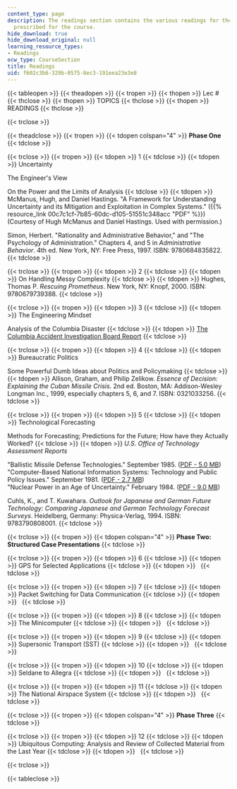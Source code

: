 ```yaml
---
content_type: page
description: The readings section contains the various readings for the lecture topics
  prescribed for the course.
hide_download: true
hide_download_original: null
learning_resource_types:
- Readings
ocw_type: CourseSection
title: Readings
uid: f602c3b6-329b-0575-8ec3-191eea23e3e8
---
```


{{< tableopen >}}
{{< theadopen >}}
{{< tropen >}}
{{< thopen >}}
Lec #
{{< thclose >}}
{{< thopen >}}
TOPICS
{{< thclose >}}
{{< thopen >}}
READINGS
{{< thclose >}}

{{< trclose >}}

{{< theadclose >}}
{{< tropen >}}
{{< tdopen colspan="4" >}}
**Phase One**
{{< tdclose >}}

{{< trclose >}}
{{< tropen >}}
{{< tdopen >}}
1
{{< tdclose >}}
{{< tdopen >}}
Uncertainty  
  
The Engineer's View  
  
On the Power and the Limits of Analysis
{{< tdclose >}}
{{< tdopen >}}
McManus, Hugh, and Daniel Hastings. "A Framework for Understanding Uncertainty and its Mitigation and Exploitation in Complex Systems." ({{% resource_link 00c7c1cf-7b85-60dc-d105-51551c348acc "PDF" %}}) (Courtesy of Hugh McManus and Daniel Hastings. Used with permission.)  
  
Simon, Herbert. "Rationality and Administrative Behavior," and "The Psychology of Administration." Chapters 4, and 5 in _Administrative Behavior_. 4th ed. New York, NY: Free Press, 1997. ISBN: 9780684835822.
{{< tdclose >}}

{{< trclose >}}
{{< tropen >}}
{{< tdopen >}}
2
{{< tdclose >}}
{{< tdopen >}}
On Handling Messy Complexity
{{< tdclose >}}
{{< tdopen >}}
Hughes, Thomas P. _Rescuing Prometheus_. New York, NY: Knopf, 2000. ISBN: 9780679739388.
{{< tdclose >}}

{{< trclose >}}
{{< tropen >}}
{{< tdopen >}}
3
{{< tdclose >}}
{{< tdopen >}}
The Engineering Mindset  
  
Analysis of the Columbia Disaster
{{< tdclose >}}
{{< tdopen >}}
[The Columbia Accident Investigation Board Report](http://www.nasa.gov/columbia/home/CAIB_Vol1.html)
{{< tdclose >}}

{{< trclose >}}
{{< tropen >}}
{{< tdopen >}}
4
{{< tdclose >}}
{{< tdopen >}}
Bureaucratic Politics  
  
Some Powerful Dumb Ideas about Politics and Policymaking
{{< tdclose >}}
{{< tdopen >}}
Allison, Graham, and Philip Zelikow. _Essence of Decision: Explaining the Cuban Missile Crisis_. 2nd ed. Boston, MA: Addison-Wesley Longman Inc., 1999, especially chapters 5, 6, and 7. ISBN: 0321033256.
{{< tdclose >}}

{{< trclose >}}
{{< tropen >}}
{{< tdopen >}}
5
{{< tdclose >}}
{{< tdopen >}}
Technological Forecasting  
  
Methods for Forecasting; Predictions for the Future; How have they Actually Worked?
{{< tdclose >}}
{{< tdopen >}}
_U.S. Office of Technology Assessment Reports_  
  
"Ballistic Missile Defense Technologies." September 1985. ([PDF - 5.0 MB](http://govinfo.library.unt.edu/ota/Ota_4/DATA/1985/8504.PDF))  
"Computer-Based National Information Systems: Technology and Public Policy Issues." September 1981. ([PDF - 2.7 MB](http://govinfo.library.unt.edu/ota/Ota_5/DATA/1981/8109.PDF))  
"Nuclear Power in an Age of Uncertainty." February 1984. ([PDF - 9.0 MB](http://govinfo.library.unt.edu/ota/Ota_4/DATA/1984/8421.PDF))  
  
Cuhls, K., and T. Kuwahara. _Outlook for Japanese and German Future Technology: Comparing Japanese and German Technology Forecast Surveys_. Heidelberg, Germany: Physica-Verlag, 1994. ISBN: 9783790808001.
{{< tdclose >}}

{{< trclose >}}
{{< tropen >}}
{{< tdopen colspan="4" >}}
**Phase Two: Structured Case Presentations**
{{< tdclose >}}

{{< trclose >}}
{{< tropen >}}
{{< tdopen >}}
6
{{< tdclose >}}
{{< tdopen >}}
GPS for Selected Applications
{{< tdclose >}}
{{< tdopen >}}
 
{{< tdclose >}}

{{< trclose >}}
{{< tropen >}}
{{< tdopen >}}
7
{{< tdclose >}}
{{< tdopen >}}
Packet Switching for Data Communication
{{< tdclose >}}
{{< tdopen >}}
 
{{< tdclose >}}

{{< trclose >}}
{{< tropen >}}
{{< tdopen >}}
8
{{< tdclose >}}
{{< tdopen >}}
The Minicomputer
{{< tdclose >}}
{{< tdopen >}}
 
{{< tdclose >}}

{{< trclose >}}
{{< tropen >}}
{{< tdopen >}}
9
{{< tdclose >}}
{{< tdopen >}}
Supersonic Transport (SST)
{{< tdclose >}}
{{< tdopen >}}
 
{{< tdclose >}}

{{< trclose >}}
{{< tropen >}}
{{< tdopen >}}
10
{{< tdclose >}}
{{< tdopen >}}
Seldane to Allegra
{{< tdclose >}}
{{< tdopen >}}
 
{{< tdclose >}}

{{< trclose >}}
{{< tropen >}}
{{< tdopen >}}
11
{{< tdclose >}}
{{< tdopen >}}
The National Airspace System
{{< tdclose >}}
{{< tdopen >}}
 
{{< tdclose >}}

{{< trclose >}}
{{< tropen >}}
{{< tdopen colspan="4" >}}
**Phase Three**
{{< tdclose >}}

{{< trclose >}}
{{< tropen >}}
{{< tdopen >}}
12
{{< tdclose >}}
{{< tdopen >}}
Ubiquitous Computing: Analysis and Review of Collected Material from the Last Year
{{< tdclose >}}
{{< tdopen >}}
 
{{< tdclose >}}

{{< trclose >}}

{{< tableclose >}}